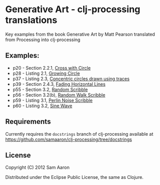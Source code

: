 # Generative Art - clj-processing translations

Key examples from the book Generative Art by Matt Pearson translated from Processing into clj-processing

## Examples:

* p20 - Section 2.2.1, [Cross with Circle](https://github.com/samaaron/gen-art/blob/master/src/gen_art/cross_with_circle.clj)
* p28 - Listing 2.1, [Growing Circle](https://github.com/samaaron/gen-art/blob/master/src/gen_art/growing_circle.clj)
* p37 - Listing 2.3, [Concentric circles drawn using traces](https://github.com/samaaron/gen-art/blob/master/src/gen_art/concentric_circles.clj)
* p39 - Section 2.4.3, [Fading Horizontal Lines](https://github.com/samaaron/gen-art/blob/master/src/gen_art/fading_horizontal_lines.clj)
* p55 - Section 3.2, [Random Scribble](https://github.com/samaaron/gen-art/blob/master/src/gen_art/random_scribble.clj)
* p56 - Section 3.2(b), [Random Walk Scribble](https://github.com/samaaron/gen-art/blob/master/src/gen_art/rand_walk_scribble.clj)
* p59 - Listing 3.1, [Perlin Noise Scribble](https://github.com/samaaron/gen-art/blob/master/src/gen_art/perlin_noise_scribble.clj)
* p60 - Listing 3.2, [Sine Wave](https://github.com/samaaron/gen-art/blob/master/src/gen_art/sine_wave.clj)

## Requirements

Currently requires the `docstrings` branch of clj-processing available at https://github.com/samaaron/clj-processing/tree/docstrings

## License

Copyright (C) 2012 Sam Aaron

Distributed under the Eclipse Public License, the same as Clojure.
